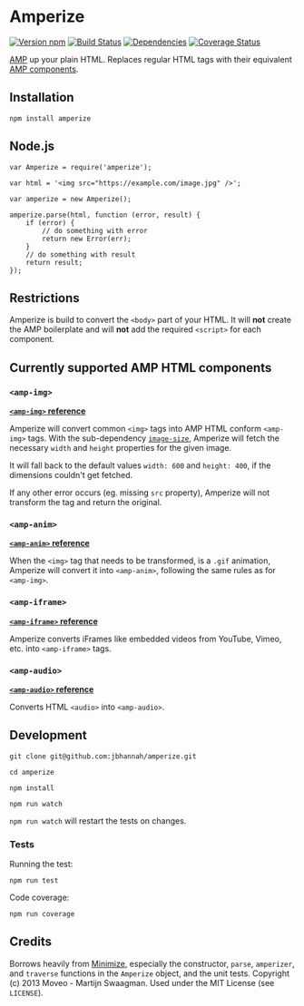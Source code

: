 # Amperize

[![Version npm](http://img.shields.io/npm/v/amperize.svg?style=flat)](http://browsenpm.org/package/amperize)
[![Build Status](http://img.shields.io/travis/jbhannah/amperize/master.svg?style=flat)](https://travis-ci.org/jbhannah/amperize)
[![Dependencies](https://img.shields.io/david/jbhannah/amperize.svg?style=flat)](https://david-dm.org/jbhannah/amperize)
[![Coverage Status](http://img.shields.io/coveralls/jbhannah/amperize/master.svg?style=flat)](https://coveralls.io/r/jbhannah/amperize?branch=master)

[AMP](https://github.com/ampproject/amphtml) up your plain HTML. Replaces regular HTML tags with their equivalent
[AMP components](https://github.com/ampproject/amphtml/blob/master/spec/amp-html-components.md).

## Installation

`npm install amperize`

## Node.js

```
var Amperize = require('amperize');

var html = '<img src="https://example.com/image.jpg" />';

var amperize = new Amperize();

amperize.parse(html, function (error, result) {
    if (error) {
        // do something with error
        return new Error(err);
    }
    // do something with result
    return result;
});

```

## Restrictions

Amperize is build to convert the `<body>` part of your HTML. It will **not** create the AMP boilerplate and will **not** add the required `<script>` for each component.


## Currently supported AMP HTML components

### `<amp-img>`

**[`<amp-img>` reference](https://ampbyexample.com/components/amp-img/)**

Amperize will convert common `<img>` tags into AMP HTML conform `<amp-img>` tags. With the sub-dependency [`image-size`](https://github.com/image-size/image-size), Amperize will fetch the necessary `width` and `height` properties for the given image.

It will fall back to the default values `width: 600` and `height: 400`, if the dimensions couldn't get fetched.

If any other error occurs (eg. missing `src` property), Amperize will not transform the tag and return the original.

### `<amp-anim>`

**[`<amp-anim>` reference](https://ampbyexample.com/components/amp-anim/)**

When the `<img>` tag that needs to be transformed, is a `.gif` animation, Amperize will convert it into `<amp-anim>`, following the same rules as for `<amp-img>`.

### `<amp-iframe>`

**[`<amp-iframe>` reference](https://ampbyexample.com/components/amp-iframe/)**

Amperize converts iFrames like embedded videos from YouTube, Vimeo, etc. into `<amp-iframe>` tags.

### `<amp-audio>`

**[`<amp-audio>` reference](https://ampbyexample.com/components/amp-audio/)**

Converts HTML `<audio>` into `<amp-audio>`.

## Development

```
git clone git@github.com:jbhannah/amperize.git

cd amperize

npm install

npm run watch
```

`npm run watch` will restart the tests on changes.

### Tests

Running the test:

`npm run test`

Code coverage:

`npm run coverage`

## Credits

Borrows heavily from [Minimize](https://github.com/Swaagie/minimize), especially the constructor, `parse`,
`amperizer`, and `traverse` functions in the `Amperize` object, and the unit
tests. Copyright (c) 2013 Moveo - Martijn Swaagman. Used under the MIT License
(see `LICENSE`).
